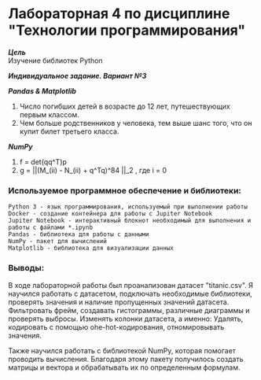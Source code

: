 # Лабораторная 4 по дисциплине "Технологии программирования"

___Цель___  
Изучение библиотек Python

___Индивидуальное задание. Вариант №3___<br>

___Pandas & Matplotlib___
1. Число погибших детей в возрасте до 12 лет, путешествующих первым классом.
2. Чем больше родственников у человека, тем выше шанс того, что он купит билет третьего класса.

___NumPy___
1. f = det(qq^T)p
2. g = ||(M_(ii) - N_(ii) + q^Tq)^84 ||_2 , где i = 0

### Используемое программное обеспечение и библиотеки:  
```
Python 3 - язык программирования, используемый при выполнении работы
Docker - создание контейнера для работы с Jupiter Notebook
Jupiter Notebook - интерактивный блокнот необходимый для выполнения и работы с файлами *.ipynb
Pandas - библиотека для работы с данными
NumPy - пакет для вычислений
Matplotlib - библиотека для визуализации данных
```

### Выводы:
В ходе лабораторной работы был проанализован датасет "titanic.csv". Я научился работать с датасетом, подключать необходимые библиотеки, проверять значения и наличие пропущенных значений датасета. Фильтровать фрейм, создавать гистограммы, различные диаграммы и проверять выбросы. Изменять колонки датасета, а именно: Удалять, кодировать с помощью ohe-hot-кодирования, отномировывать значения.

Также научился работать с библиотекой NumPy, которая помогает проводить вычисления. Благодаря этому пакету получилось создать матрицы и вектора и обрабатывать их по определенным формулам.